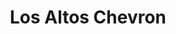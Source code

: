 ---
title: "Los Altos Chevron"
url: /los-altos/los-altos-chevron-homestead-road/
shop: Autowerkstatt
---